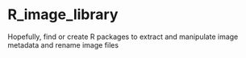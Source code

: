 # R_image_library
Hopefully, find or create R packages to extract and manipulate image metadata and rename image files
